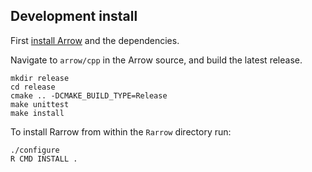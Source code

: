 ## Development install

First [install Arrow](https://github.com/apache/arrow/tree/master/cpp) and
the dependencies.

Navigate to `arrow/cpp` in the Arrow source, and build the latest release.

```
mkdir release
cd release
cmake .. -DCMAKE_BUILD_TYPE=Release
make unittest
make install
```

To install Rarrow from within the `Rarrow` directory run:

```
./configure
R CMD INSTALL .
```
